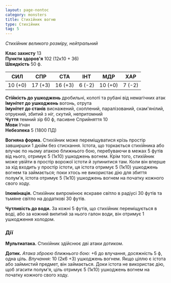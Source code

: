 ```yaml
---
layout: page-nontoc
category: monsters
title: Стихійник вогню
type: Стихійник
tag: 5
---
```


_Стихійник великого розміру, нейтральний_  

**Клас захисту** 13    
**Пункти здоров'я** 102 (12к10 + 36)    
**Швидкість** 50 ф.  

| СИЛ     | СПР     | СТА     | ІНТ    | МДР     | ХАР    |
| ------- | ------- | ------- | ------ | ------- | ------ |
| 10 (+0) | 17 (+3) | 16 (+3) | 6 (-2) | 10 (+0) | 7 (-2) |

**Стійкість до ушкоджень** дробильні, колоті та рубані від немагічних атак    
**Імунітет до ушкоджень** вогонь, отрута    
**Імунітет до станів** виснажений, схоплений, паралізований, скам'янілий, отруєний, збитий з ніг, скутий, непритомний    
**Чуття** темний зір 60 ф, пасивне Сприйняття 10    
**Мови** Іґнан    
**Небезпека** 5 (1800 ПД)  

**Вогняна форма.** Стихійник може переміщуватися крізь простір завширшки 1 дюйм без стискання. Істота, що торкається стихійника або влучає по ньому атакою ближнього бою, перебуваючи в межах 5 футів від нього, отримує 5 (1к10) ушкоджень вогнем. Крім того, стихійник може увійти в простір ворожої істоти й зупинитися там. Коли він вперше за хід входить у простір істоти, ця істота отримує 5 (1к10) ушкоджень вогнем та займається; поки хтось не використає дію для збиття полум'я, істота отримує 5 (1к10) ушкоджень вогнем на початку кожного свого ходу.    

**Ілюмінація.** Стихійник випромінює яскраве світло в радіусі 30 футів та тьмяне світло на додаткові 30 футів.    

**Чутливість до води.** За кожні 5 футів, що стихійник переміщується в воді, або за кожний вилитий за нього галон води, він отримує 1 ушкодження холодом.

### Дії
**Мультиатака.** Стихійник здійснює дві атаки дотиком.    

**Дотик.** _Атака зброєю ближнього бою:_ +6 до влучання, досяжність 5 ф, одна ціль. _Влучання:_ 10 (2к6 +3) ушкоджень вогнем. Якщо ціллю є істота або займистий предмет, він займається. Доки істота не використає дію, щоб згасити полум'я, ціль отримує 5 (1к10) ушкоджень вогнем на початку кожного свого ходу.
